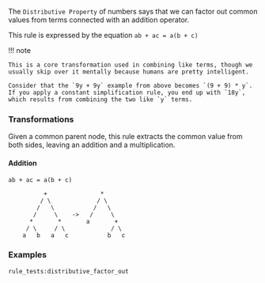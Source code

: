 The `Distributive Property` of numbers says that we can factor out common values from terms connected with an addition operator.

This rule is expressed by the equation `ab + ac = a(b + c)`

!!! note

    This is a core transformation used in combining like terms, though we usually skip over it mentally because humans are pretty intelligent.

    Consider that the `9y + 9y` example from above becomes `(9 + 9) * y`. If you apply a constant simplification rule, you end up with `18y`, which results from combining the two like `y` terms.

### Transformations

Given a common parent node, this rule extracts the common value from both sides, leaving an addition and a multiplication.

#### Addition

`ab + ac = a(b + c)`

```
          +               *
         / \             / \
        /   \           /   \
       /     \    ->   /     \
      *       *       a       +
     / \     / \             / \
    a   b   a   c           b   c
```

### Examples

`rule_tests:distributive_factor_out`
